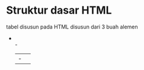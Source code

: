 Struktur dasar HTML
==
tabel disusun pada HTML disusun dari 3 buah alemen
- <table>
- <tr>
  - <td> 
  - <th>

